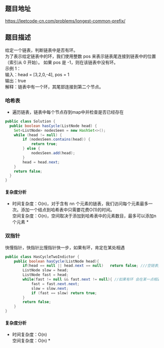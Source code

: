 ## 题目地址
https://leetcode-cn.com/problems/longest-common-prefix/
## 题目描述
给定一个链表，判断链表中是否有环。  
为了表示给定链表中的环，我们使用整数 pos 来表示链表尾连接到链表中的位置（索引从 0 开始）。 如果 pos 是 -1，则在该链表中没有环。  
示例 1：  
输入：head = [3,2,0,-4], pos = 1  
输出：true  
解释：链表中有一个环，其尾部连接到第二个节点。  
### 哈希表
* 遍历链表，链表中每个节点存到map中并检查是否已经存在
```java
public class Solution {
  public boolean hasCycle(ListNode head) {
    Set<ListNode> nodesSeen = new HashSet<>();
    while (head != null) {
        if (nodesSeen.contains(head)) {
            return true;
        } else {
            nodesSeen.add(head);
        }
        head = head.next;
    }
    return false;
  }
}
```
#### 复杂度分析
* 时间复杂度：O(n)，对于含有 nn 个元素的链表，我们访问每个元素最多一次。添加一个结点到哈希表中只需要花费O(1)的时间。  
空间复杂度：O(n)，空间取决于添加到哈希表中的元素数目，最多可以添加n个元素 *

### 双指针
快慢指针，快指针比慢指针快一步，如果有环，肯定在某处相遇
```java
public class HasCycleTwoIndictor {
    public boolean hasCycle(ListNode head){
        if(head == null || head.next == null)   return false; ///空链表无环，单个节点也无环
        ListNode slow = head;
        ListNode fast = head;
        while(fast != null && fast.next != null){ //如果有环 会在某一点相遇
            fast = fast.next.next;
            slow = slow.next;
            if (fast == slow) return true;
        }
        return false;
    }
}
```
#### 复杂度分析
* 时间复杂度：O(n)  
空间复杂度：O(n) *
